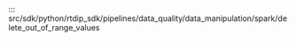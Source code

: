 ::: src/sdk/python/rtdip_sdk/pipelines/data_quality/data_manipulation/spark/delete_out_of_range_values